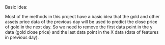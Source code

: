 Basic Idea: 

Most of the methods in this project have a basic idea that the gold and other assets price data of the previous day will be used to predict the close price of gold in the next day. So we need to remove the first data point in the y data (gold close price) and the last data point in the X data (data of features in previous day).